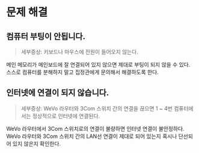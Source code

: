 # 문제 해결

## 컴퓨터 부팅이 안됩니다.
> 세부증상: 키보드나 마우스에 전원이 들어오지 않는다.  

메인 메모리가 메인보드에 잘 연결되어 있지 않으면 제대로 부팅이 되지 않을 수 있다. 스스로 컴퓨터를 분해하지 말고 집정관에게 문의해서 해결하도록 한다.

## 인터넷에 연결이 되지 않습니다.
> 세부증상: WeVo 라우터와 3Com 스위치 간의 연결을 끊으면 1 ~ 4번 컴퓨터에서는 정상적으로 인터넷에 연결된다.

WeVo 라우터에서 3Com 스위치로의 연결이 불량하면 인터넷 연결이 불안정하다. WeVo 라우터와 3Com 스위치 간의 LAN선 연결이 제대로 되어 있는지 혹시나 단선되어 있지 않은지 확인한다.
